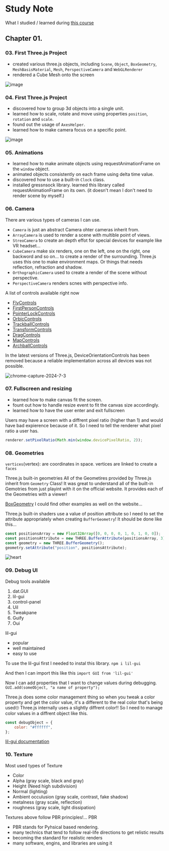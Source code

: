 # Study Note

What I studied / learned during [this course](https://threejs-journey.com)

## Chapter 01.

### 03. First Three.js Project

-   created various three.js objects, including `Scene`, `Object`, `BoxGeometry`, `MeshBasisMaterial`, `Mesh`, `PerspectiveCamera` and `WebGLRenderer`
-   rendered a Cube Mesh onto the screen

![image](https://github.com/jeheecheon/threejs-journey/assets/62019774/30d5affe-ac39-4f72-84c1-53ec849f5e8d)

### 04. First Three.js Project

-   discovered how to group 3d objects into a single unit.
-   learned how to scale, rotate and move using properties `position`, `rotation` and `scale`.
-   found out the usage of `AxesHelper`.
-   learned how to make camera focus on a specific point.

![image](https://github.com/jeheecheon/threejs-journey/assets/62019774/a72c574d-7ca1-4b30-a0fc-bb2261b5085c)

### 05. Animations

-   learned how to make animate objects using requestAnimationFrame on the `window` object.
-   animated objects consistently on each frame using delta time value.
-   discovered how to use a built-in `Clock` class.
-   installed gressnsock library. learned this library called requestAnimationFrame on its own.
    (it doesn't mean I don't need to render scene by myself.)

### 06. Camera

There are various types of cameras I can use.

-   `Camera` is just an abstract Camera ohter cameras inherit from.
-   `ArrayCamera` is used to render a scene with multible point of views.
-   `StreoCamera` to create an depth effot for special devices for example like VR headset...
-   `CubeCamera` make six renders, one on the left, one on the right, one backword and so on... to create a render of the surrounding. Three.js uses this one to make environment maps. Or things that needs reflection, refraction and shadow.
-   `OrthographicCamera` used to create a render of the scene without perspective.
-   `PerspectiveCamera` renders scnes with perspective info.

A list of controls available right now

-   [FlyControls](https://threejs.org/docs/?q=control#examples/en/controls/FlyControls)
-   [FirstPersonControls](https://threejs.org/docs/?q=control#examples/en/controls/FirstPersonControls)
-   [PointerLockControls](https://threejs.org/docs/?q=control#examples/en/controls/PointerLockControls)
-   [OrbicControls](https://threejs.org/docs/?q=control#examples/en/controls/OrbitControls)
-   [TrackballControls](https://threejs.org/docs/?q=control#examples/en/controls/TrackballControls)
-   [TransformControls](https://threejs.org/docs/?q=control#examples/en/controls/TransformControls)
-   [DragControls](https://threejs.org/docs/?q=control#examples/en/controls/TransformControls)
-   [MapControls](https://threejs.org/docs/?q=control#examples/en/controls/TransformControls)
-   [ArchballControls](https://threejs.org/docs/?q=control#examples/en/controls/ArcballControls)

In the latest versions of Three.js, DeviceOrientationControls has been removed because a reliable implementation across all devices was not possible.

![chrome-capture-2024-7-3](https://github.com/jeheecheon/threejs-journey/assets/62019774/616cff37-2562-4bd2-8d73-afaf272d4a9f)

### 07. Fullscreen and resizing

-   learned how to make canvas fit the screen.
-   fount out how to handle resize event to fit the canvas size accordingly.
-   learned how to have the user enter and exit fullscreen

Users may have a screen with a diffrent pixel ratio (higher than 1) and would have bad expierence because of it. So I need to tell the renderer what pixel ratio a user has.

```javascript
renderer.setPixelRatio(Math.min(window.devicePixelRatio, 2));
```

### 08. Geometries

`vertices`(vertex): are coordinates in space. vertices are linked to create a `faces`

Three.js built-in geometries
All of the Geometires provided by Three.js inherit from `Geometry` Class!
It was great to understand all of the built-in Gemotries from just playint with it on the official website. It provides each of the Geometries with a viewer!

[BoxGeometry](https://threejs.org/docs/?q=Geometry#api/en/geometries/BoxGeometry)
I could find other examples as well on the website...

Three.js built-in shaders use a value of position attribute so I need to set the attribute appropriately when creating `BufferGeometry`!
It should be done like this...

```javascript
const positionsArray = new Float32Array([0, 0, 0, 0, 1, 0, 1, 0, 0]);
const positionsAttribute = new THREE.BufferAttribute(positionsArray, 3);
const geometry = new THREE.BufferGeometry();
geometry.setAttribute("position", positionsAttribute);
```

![heart](https://github.com/jeheecheon/threejs-journey/assets/62019774/76130068-822c-4ea6-af74-9d0cc1f5380b)

### 09. Debug UI

Debug tools available

1. dat.GUI
2. lil-gui
3. control-panel
4. Uil
5. Tweakpane
6. Guify
7. Oui

lil-gui

-   popular
-   well maintained
-   easy to use

To use the lil-gui
first I needed to instal this library.
`npm i lil-gui`

And then I can import this like this
`import GUI from 'lil-gui'`

Now I can add properties that I want to change values during debugging.
`GUI.add(someObject, "a name of property");`

Three.js does some color management thing so when you tweak a color property and get the color value, it's a different to the real color that's being used🙄
Three.js internally uses a slightly diffrent color!!
So I need to manage color values in a diffrent object like this.

```javascript
const debugObject = {
    color: "#ffffff",
};
```

[lil-gui documentation](https://lil-gui.georgealways.com/)

### 10. Texture
Most used types of Texture
- Color
- Alpha (gray scale, black and gray)
- Height (Need high subdivision)
- Normal (lighting)
- Ambient occulusion (gray scale, contrast, fake shadow)
- metalness (gray scale, reflection)
- roughness (gray scale, light dissipation)

Textures above follow PBR principles!...
PBR
- PBR stands for Pyhsical based rendering.
- many technics that tend to follow real-life directions to get relistic results
- becoming the standard for realistic renders
- many software, engins, and libraries are using it
